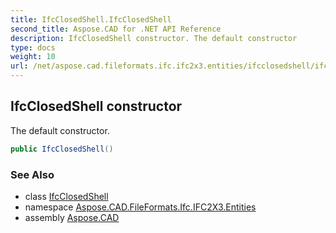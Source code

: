 ```yaml
---
title: IfcClosedShell.IfcClosedShell
second_title: Aspose.CAD for .NET API Reference
description: IfcClosedShell constructor. The default constructor
type: docs
weight: 10
url: /net/aspose.cad.fileformats.ifc.ifc2x3.entities/ifcclosedshell/ifcclosedshell/
---
```

## IfcClosedShell constructor

The default constructor.

```csharp
public IfcClosedShell()
```

### See Also

* class [IfcClosedShell](../)
* namespace [Aspose.CAD.FileFormats.Ifc.IFC2X3.Entities](../../ifcclosedshell/)
* assembly [Aspose.CAD](../../../)



